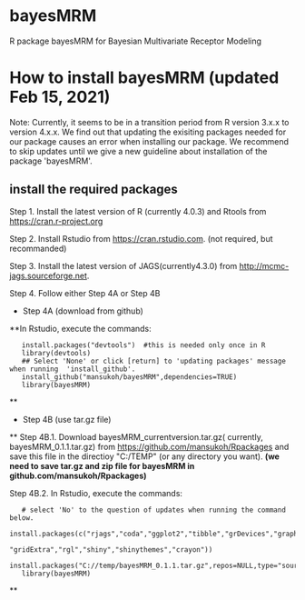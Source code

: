 # bayesMRM

R package bayesMRM for Bayesian Multivariate Receptor Modeling 

# How to install bayesMRM (updated Feb 15, 2021)

Note: Currently, it seems to be in a transition period from R version 3.x.x to
version 4.x.x. We find out that updating the exisiting packages needed for our package causes an error when installing our package.  We recommend to skip updates until we give a new guideline about installation of the package 'bayesMRM'. 


## install the required packages

Step 1. Install the latest version of R (currently 4.0.3) and Rtools from https://cran.r-project.org

Step 2. Install Rstudio from https://cran.rstudio.com. (not required, but recommanded)

Step 3. Install the latest version of JAGS(currently4.3.0) from http://mcmc-jags.sourceforge.net.

Step 4. Follow either Step 4A or Step 4B

  * Step 4A (download from github)
   
   **In Rstudio, execute the commands: 

```{}
   install.packages("devtools")  #this is needed only once in R
   library(devtools)
   ## Select 'None' or click [return] to 'updating packages' message when running  'install_github'. 
   install_github("mansukoh/bayesMRM",dependencies=TRUE)
   library(bayesMRM)
```
**

 
 * Step 4B (use tar.gz file)

  ** Step 4B.1.    Download bayesMRM_currentversion.tar.gz( currently, bayesMRM_0.1.1.tar.gz) from
https://github.com/mansukoh/Rpackages and save this file in the directioy  "C:/TEMP"
 (or any directory you want). 
**(we need to save tar.gz and zip file for bayesMRM in github.com/mansukoh/Rpackages)**

  Step 4B.2. In Rstudio, execute the commands: 

```
   # select 'No' to the question of updates when running the command below. 
   install.packages(c("rjags","coda","ggplot2","tibble","grDevices","graphics",
                       "gridExtra","rgl","shiny","shinythemes","crayon"))
   install.packages("C://temp/bayesMRM_0.1.1.tar.gz",repos=NULL,type="source")
   library(bayesMRM)
```
**

